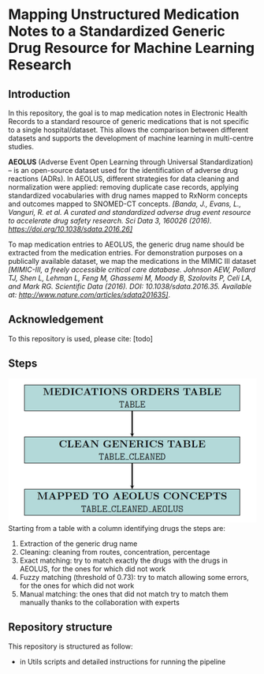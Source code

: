 # Mapping Unstructured Medication Notes to a Standardized Generic Drug Resource for Machine Learning Research

## Introduction

In this repository, the goal is to map medication notes in Electronic Health Records to a standard resource of generic medications that is not specific to a single hospital/dataset. This allows the comparison between different datasets and supports the development of machine learning in multi-centre studies. 


**AEOLUS** (Adverse Event Open Learning through Universal Standardization) – is an open-source dataset used for the identification of adverse drug reactions (ADRs).  In AEOLUS, different strategies for data cleaning and normalization were applied: removing duplicate case records, applying standardized vocabularies with drug names mapped to RxNorm concepts and outcomes mapped to SNOMED-CT concepts. *[Banda, J., Evans, L., Vanguri, R. et al. A curated and standardized adverse drug event resource to accelerate drug safety research. Sci Data 3, 160026 (2016). https://doi.org/10.1038/sdata.2016.26]*


To map medication entries to AEOLUS, the generic drug name should be extracted from the medication entries. For demonstration purposes on a publically available dataset, we map the medications in the MIMIC III dataset *[MIMIC-III, a freely accessible critical care database. Johnson AEW, Pollard TJ, Shen L, Lehman L, Feng M, Ghassemi M, Moody B, Szolovits P, Celi LA, and Mark RG. Scientific Data (2016). DOI: 10.1038/sdata.2016.35. Available at: http://www.nature.com/articles/sdata201635]*. 


## Acknowledgement

To this repository is used, please cite: [todo]


## Steps
![Pipeline](https://github.com/mappingaeolus/mapping_medications/blob/master/pipeline1.png)
Starting from a table with a column identifying drugs the steps are:
1)  Extraction of the generic drug name
1)	Cleaning: cleaning from routes, concentration, percentage
2)	Exact matching: try to match exactly the drugs with the drugs in AEOLUS, for the ones for which did not work
3)	Fuzzy matching (threshold of 0.73): try to match allowing some errors, for the ones for which did not work
4)	Manual matching: the ones that did not match try to match them manually thanks to the collaboration with experts

## Repository structure

This repository is structured as follow:
- in Utils scripts and detailed instructions for running the pipeline
